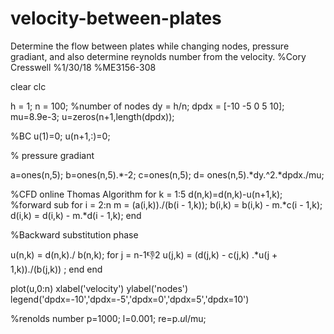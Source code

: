 # velocity-between-plates
Determine the flow between plates while changing nodes, pressure gradiant, and also determine reynolds number from the velocity.
%Cory Cresswell
%1/30/18
%ME3156-308

clear
clc

h = 1;
n = 100; %number of nodes
dy = h/n;
dpdx = [-10 -5 0 5 10];
mu=8.9e-3;
u=zeros(n+1,length(dpdx));

%BC
u(1)=0;
u(n+1,:)=0;

% pressure gradiant

a=ones(n,5);
b=ones(n,5).*-2;
c=ones(n,5);
d= ones(n,5).*dy.^2.*dpdx./mu;

%CFD online Thomas Algorithm
for k = 1:5
    d(n,k)=d(n,k)-u(n+1,k);
%forward sub
     for i = 2:n
         m = (a(i,k))./(b(i - 1,k));
         b(i,k) = b(i,k) - m.*c(i - 1,k);
         d(i,k) = d(i,k) - m.*d(i - 1,k);
     end 

%Backward substitution phase

u(n,k) = d(n,k)./ b(n,k);
for j = n-1:-1:2
    u(j,k) = (d(j,k) - c(j,k) .*u(j + 1,k))./(b(j,k)) ;
end 
end

plot(u,0:n)
xlabel('velocity')
ylabel('nodes')
legend('dpdx=-10','dpdx=-5','dpdx=0','dpdx=5','dpdx=10')

%renolds number
p=1000;
l=0.001;
re=p.*u*l/mu;
